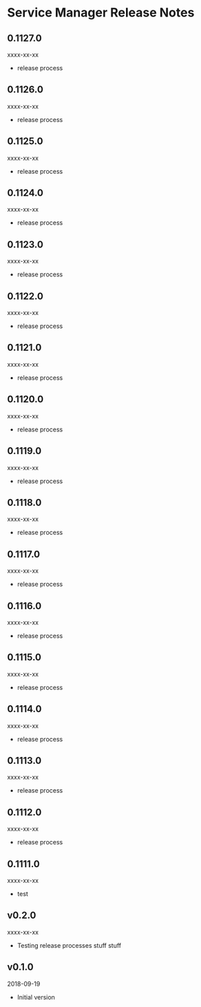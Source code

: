# Service Manager Release Notes

## 0.1127.0
xxxx-xx-xx

* release process

## 0.1126.0
xxxx-xx-xx

* release process

## 0.1125.0
xxxx-xx-xx

* release process

## 0.1124.0
xxxx-xx-xx

* release process

## 0.1123.0
xxxx-xx-xx

* release process

## 0.1122.0
xxxx-xx-xx

* release process

## 0.1121.0
xxxx-xx-xx

* release process

## 0.1120.0
xxxx-xx-xx

* release process

## 0.1119.0
xxxx-xx-xx

* release process

## 0.1118.0
xxxx-xx-xx

* release process

## 0.1117.0
xxxx-xx-xx

* release process

## 0.1116.0
xxxx-xx-xx

* release process

## 0.1115.0
xxxx-xx-xx

* release process

## 0.1114.0
xxxx-xx-xx

* release process

## 0.1113.0
xxxx-xx-xx

* release process

## 0.1112.0
xxxx-xx-xx

* release process

## 0.1111.0
xxxx-xx-xx

* test

## v0.2.0
xxxx-xx-xx

* Testing release processes stuff stuff

## v0.1.0
2018-09-19

* Initial version
